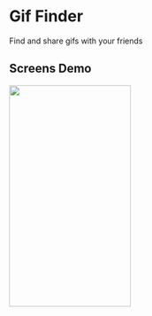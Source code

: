 # Gif Finder

Find and share gifs with your friends


## Screens Demo

<img src="demo/demo.gif" width="220" height="400"/>






